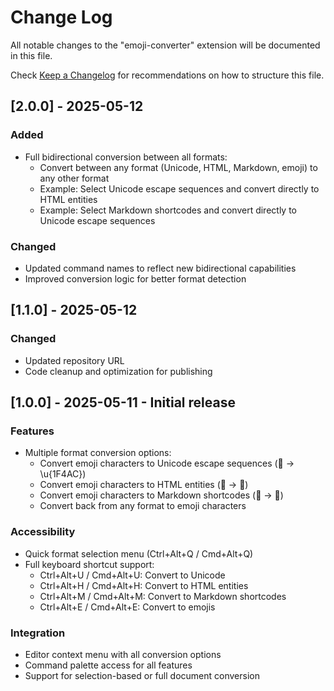 # Change Log

All notable changes to the "emoji-converter" extension will be documented in this file.

Check [Keep a Changelog](http://keepachangelog.com/) for recommendations on how to structure this file.

## [2.0.0] - 2025-05-12

### Added

- Full bidirectional conversion between all formats:
  - Convert between any format (Unicode, HTML, Markdown, emoji) to any other format
  - Example: Select Unicode escape sequences and convert directly to HTML entities
  - Example: Select Markdown shortcodes and convert directly to Unicode escape sequences

### Changed

- Updated command names to reflect new bidirectional capabilities
- Improved conversion logic for better format detection

## [1.1.0] - 2025-05-12

### Changed

- Updated repository URL
- Code cleanup and optimization for publishing

## [1.0.0] - 2025-05-11 - Initial release

### Features

- Multiple format conversion options:
  - Convert emoji characters to Unicode escape sequences (💬 → \u{1F4AC})
  - Convert emoji characters to HTML entities (💬 → &#128172;)
  - Convert emoji characters to Markdown shortcodes (💬 → :speech_balloon:)
  - Convert back from any format to emoji characters

### Accessibility

- Quick format selection menu (Ctrl+Alt+Q / Cmd+Alt+Q)
- Full keyboard shortcut support:
  - Ctrl+Alt+U / Cmd+Alt+U: Convert to Unicode
  - Ctrl+Alt+H / Cmd+Alt+H: Convert to HTML entities
  - Ctrl+Alt+M / Cmd+Alt+M: Convert to Markdown shortcodes
  - Ctrl+Alt+E / Cmd+Alt+E: Convert to emojis

### Integration

- Editor context menu with all conversion options
- Command palette access for all features
- Support for selection-based or full document conversion
